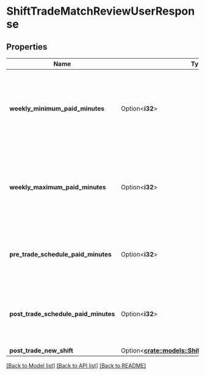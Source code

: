 # ShiftTradeMatchReviewUserResponse

## Properties

Name | Type | Description | Notes
------------ | ------------- | ------------- | -------------
**weekly_minimum_paid_minutes** | Option<**i32**> | The minimum weekly paid minutes for this user per the work plan tied to the agent schedule | [optional]
**weekly_maximum_paid_minutes** | Option<**i32**> | The maximum weekly paid minutes for this user per the work plan tied to the agent schedule | [optional]
**pre_trade_schedule_paid_minutes** | Option<**i32**> | The paid minutes on the week schedule for this user prior to the shift trade | [optional]
**post_trade_schedule_paid_minutes** | Option<**i32**> | The paid minutes on the week schedule for this user if the shift trade is approved | [optional]
**post_trade_new_shift** | Option<[**crate::models::ShiftTradePreviewResponse**](ShiftTradePreviewResponse.md)> |  | [optional]

[[Back to Model list]](../README.md#documentation-for-models) [[Back to API list]](../README.md#documentation-for-api-endpoints) [[Back to README]](../README.md)


